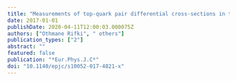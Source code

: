 ```yaml
---
title: "Measurements of top-quark pair differential cross-sections in the $eμ$ channel in $pp$ collisions at $sqrts = 13$ TeV using the ATLAS detector"
date: 2017-01-01
publishDate: 2020-04-11T12:00:03.000075Z
authors: ["Othmane Rifki", " others"]
publication_types: ["2"]
abstract: ""
featured: false
publication: "*Eur.Phys.J.C*"
doi: "10.1140/epjc/s10052-017-4821-x"
---
```


